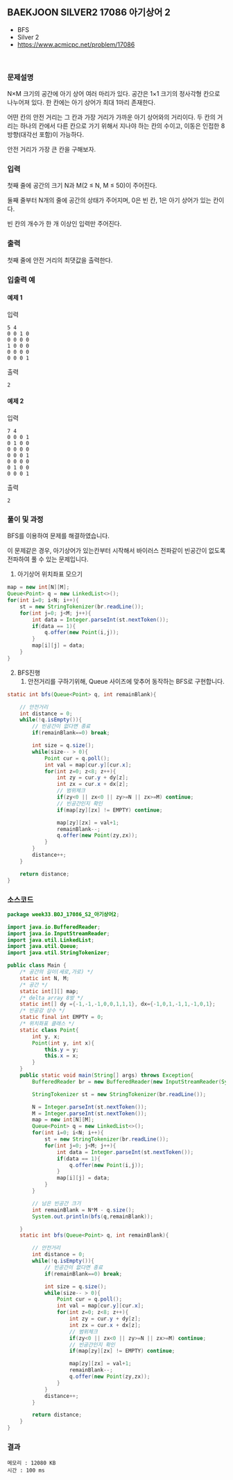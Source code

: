 ## BAEKJOON SILVER2 17086 아기상어 2
- BFS
- Silver 2
- https://www.acmicpc.net/problem/17086
<br>

### 문제설명

N×M 크기의 공간에 아기 상어 여러 마리가 있다. 공간은 1×1 크기의 정사각형 칸으로 나누어져 있다. 한 칸에는 아기 상어가 최대 1마리 존재한다.

어떤 칸의 안전 거리는 그 칸과 가장 거리가 가까운 아기 상어와의 거리이다. 두 칸의 거리는 하나의 칸에서 다른 칸으로 가기 위해서 지나야 하는 칸의 수이고, 이동은 인접한 8방향(대각선 포함)이 가능하다.

안전 거리가 가장 큰 칸을 구해보자.


### 입력
첫째 줄에 공간의 크기 N과 M(2 ≤ N, M ≤ 50)이 주어진다.

둘째 줄부터 N개의 줄에 공간의 상태가 주어지며, 0은 빈 칸, 1은 아기 상어가 있는 칸이다.

빈 칸의 개수가 한 개 이상인 입력만 주어진다.

### 출력
첫째 줄에 안전 거리의 최댓값을 출력한다.

### 입출력 예

#### 예제 1
입력

```
5 4
0 0 1 0
0 0 0 0
1 0 0 0
0 0 0 0
0 0 0 1
```
출력

```
2
```

#### 예제 2
입력

```
7 4
0 0 0 1
0 1 0 0
0 0 0 0
0 0 0 1
0 0 0 0
0 1 0 0
0 0 0 1
```
출력

```
2
```

### 풀이 및 과정
BFS를 이용하여 문제를 해결하였습니다.

이 문제같은 경우, 아기상어가 있는칸부터 시작해서 바이러스 전파같이 빈공간이 없도록 전파하여 풀 수 있는 문제입니다.

1. 아기상어 위치좌표 모으기
```java
map = new int[N][M];
Queue<Point> q = new LinkedList<>();
for(int i=0; i<N; i++){
    st = new StringTokenizer(br.readLine());
    for(int j=0; j<M; j++){
        int data = Integer.parseInt(st.nextToken());
        if(data == 1){
            q.offer(new Point(i,j));
        }
        map[i][j] = data;
    }
}
```
2. BFS진행
   1. 안전거리를 구하기위해, Queue 사이즈에 맞추어 동작하는 BFS로 구현합니다.
```java
static int bfs(Queue<Point> q, int remainBlank){

    // 안전거리
    int distance = 0;
    while(!q.isEmpty()){
        // 빈공간이 없다면 종료
        if(remainBlank==0) break;

        int size = q.size();
        while(size-- > 0){
            Point cur = q.poll();
            int val = map[cur.y][cur.x];
            for(int z=0; z<8; z++){
                int zy = cur.y + dy[z];
                int zx = cur.x + dx[z];
                // 범위체크
                if(zy<0 || zx<0 || zy>=N || zx>=M) continue;
                // 빈공간인지 확인
                if(map[zy][zx] != EMPTY) continue;

                map[zy][zx] = val+1;
                remainBlank--;
                q.offer(new Point(zy,zx));
            }
        }
        distance++;
    }

    return distance;
}
```

### 소스코드
```java
package week33.BOJ_17086_S2_아기상어2;

import java.io.BufferedReader;
import java.io.InputStreamReader;
import java.util.LinkedList;
import java.util.Queue;
import java.util.StringTokenizer;

public class Main {
    /* 공간의 길이(세로,가로) */
    static int N, M;
    /* 공간 */
    static int[][] map;
    /* delta array 8방 */
    static int[] dy ={-1,-1,-1,0,0,1,1,1}, dx={-1,0,1,-1,1,-1,0,1};
    /* 빈공강 상수 */
    static final int EMPTY = 0;
    /* 위치좌표 클래스 */
    static class Point{
        int y, x;
        Point(int y, int x){
            this.y = y;
            this.x = x;
        }
    }
    public static void main(String[] args) throws Exception{
        BufferedReader br = new BufferedReader(new InputStreamReader(System.in));

        StringTokenizer st = new StringTokenizer(br.readLine());

        N = Integer.parseInt(st.nextToken());
        M = Integer.parseInt(st.nextToken());
        map = new int[N][M];
        Queue<Point> q = new LinkedList<>();
        for(int i=0; i<N; i++){
            st = new StringTokenizer(br.readLine());
            for(int j=0; j<M; j++){
                int data = Integer.parseInt(st.nextToken());
                if(data == 1){
                    q.offer(new Point(i,j));
                }
                map[i][j] = data;
            }
        }

        // 남은 빈공간 크기
        int remainBlank = N*M - q.size();
        System.out.println(bfs(q,remainBlank));

    }
    static int bfs(Queue<Point> q, int remainBlank){

        // 안전거리
        int distance = 0;
        while(!q.isEmpty()){
            // 빈공간이 없다면 종료
            if(remainBlank==0) break;

            int size = q.size();
            while(size-- > 0){
                Point cur = q.poll();
                int val = map[cur.y][cur.x];
                for(int z=0; z<8; z++){
                    int zy = cur.y + dy[z];
                    int zx = cur.x + dx[z];
                    // 범위체크
                    if(zy<0 || zx<0 || zy>=N || zx>=M) continue;
                    // 빈공간인지 확인
                    if(map[zy][zx] != EMPTY) continue;

                    map[zy][zx] = val+1;
                    remainBlank--;
                    q.offer(new Point(zy,zx));
                }
            }
            distance++;
        }

        return distance;
    }
}


```

### 결과
```
메모리 : 12080 KB	
시간 : 100 ms
```
